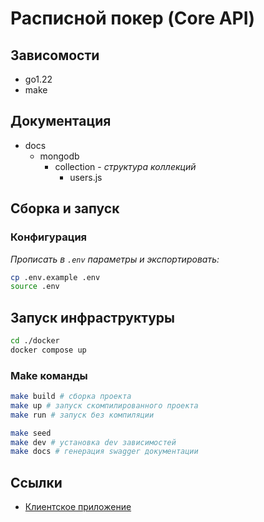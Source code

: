 # Расписной покер (Core API)
## Зависомости
* go1.22
* make

## Документация
* docs
    * mongodb
        * collection - _структура коллекций_
            * users.js

## Сборка и запуск
### Конфигурация
_Прописать в `.env` параметры и экспортировать:_
```bash
cp .env.example .env
source .env
```

## Запуск инфраструктуры
~~~bash
cd ./docker
docker compose up
~~~

### Make команды
```bash
make build # сборка проекта
make up # запуск скомпилированного проекта
make run # запуск без компиляции

make seed
make dev # установка dev зависимостей
make docs # генерация swagger документации
```

## Ссылки
* [Клиентское приложение](https://github.com/Brotiger/poker-app)